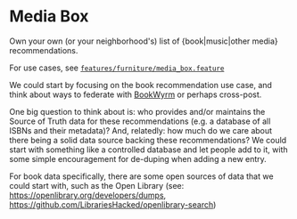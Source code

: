 # Media Box

Own your own (or your neighborhood's) list of {book|music|other media} recommendations.

For use cases, see [`features/furniture/media_box.feature`](../../../features/furniture/media_box.feature)

We could start by focusing on the book recommendation use case, and think about ways to federate with [BookWyrm](https://github.com/bookwyrm-social) or perhaps cross-post.

One big question to think about is: who provides and/or maintains the Source of Truth data for these recommendations (e.g. a database of all ISBNs and their metadata)? And, relatedly: how much do we care about there being a solid data source backing these recommendations? We could start with something like a controlled database and let people add to it, with some simple encouragement for de-duping when adding a new entry.

For book data specifically, there are some open sources of data that we could start with, such as the Open Library (see: https://openlibrary.org/developers/dumps, https://github.com/LibrariesHacked/openlibrary-search)
